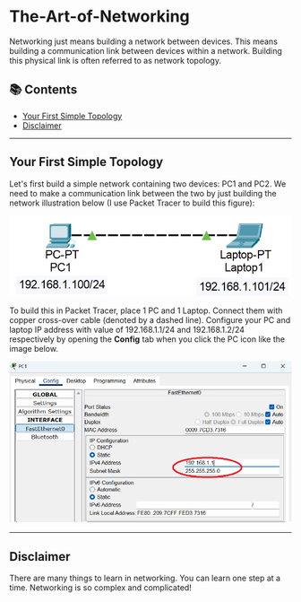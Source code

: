 # The-Art-of-Networking

Networking just means building a network between devices. This means building a communication link between devices within a network. Building this physical link is often referred to as network topology.

## 📚 Contents
- [Your First Simple Topology](#your-first-simple-topology)
- [Disclaimer](#disclaimer)

---

## Your First Simple Topology

Let's first build a simple network containing two devices: PC1 and PC2. We need to make a communication link between the two by just building the network illustration below (I use Packet Tracer to build this figure):

![image](Images/01-Your-First-Topology/01-two-PCs-topology.png)

To build this in Packet Tracer, place 1 PC and 1 Laptop. Connect them with copper cross-over cable (denoted by a dashed line). Configure your PC and laptop IP address with value of 192.168.1.1/24 and 192.168.1.2/24 respectively by opening the __Config__ tab when you click the PC icon like the image below.

![image](Images/01-Your-First-Topology/02-Configure-IP-Address-to-PC.png)

---

## Disclaimer

There are many things to learn in networking. You can learn one step at a time. Networking is so complex and complicated!
